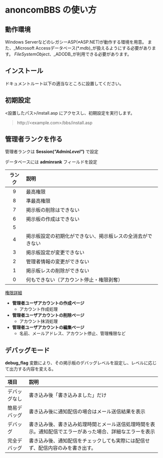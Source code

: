 # anoncomBBS の使い方

## 動作環境

Windows ServerなどのレガシーASP(≠ASP.NET)が動作する環境を用意。
また、_Microsoft Accessデータベース(*.mdb)_が扱えるようにする必要があります。
_FileSystemObject_、_ADODB_が利用できる必要があります。

## インストール

ドキュメントルート以下の適当なところに設置してください。


## 初期設定

<設置したパス>/install.asp にアクセスし、初期設定を実行します。

>http://<example.com>/bbs/install.asp


## 管理者ランクを作る

管理者ランクは __Session(_"AdminLevel"_)__ で設定

データベースには __adminrank__ フィールドを設定


|ランク   |説明          |
|:------:|:-------------|
|       9|最高権限|anoncomBBSに対して何でもできる（データベースの移動など）|
|       8|準最高権限|掲示板管理者管理以外|
|       7|掲示板の削除はできない|
|       6|掲示板の作成はできない|
|       5||
|       4|掲示板設定の初期化ができない、掲示板レスの全消去ができない|
|       3|掲示板設定が変更できない|
|       2|管理者情報の変更ができない|
|       1|掲示板レスの削除ができない|
|       0|何もできない（アカウント停止・権限剥奪）|


[権限詳細](adminrank.html)


* __管理者ユーザアカウントの作成ページ__
  - アカウント作成処理
* __管理者ユーザアカウントの削除ページ__
  - アカウント抹消処理
* __管理者ユーザアカウントの編集ページ__
  - 名前、メールアドレス、アカウント停止、管理権限など



## デバッグモード

**debug_flag** 変数により、その掲示板のデバッグレベルを設定し、レベルに応じて出力する内容を変える。

|項目      |説明                        |
|:--------|:--------------------------|
|デバッグなし|書き込み後「書き込みました」だけ|
|簡易デバッグ|書き込み後に通知配信の場合はメール送信結果を表示|
|デバッグ|書き込み後、書き込み処理時間とメール送信処理時間を表示。通知配信でエラーがあった場合、詳細なエラーを表示|
|完全デバッグ|書き込み後、通知配信をチェックしても実際には配信せず、配信内容のみを書き出す。|

